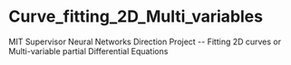 # Curve_fitting_2D_Multi_variables
 MIT Supervisor Neural Networks Direction Project -- Fitting 2D curves or Multi-variable partial Differential Equations

